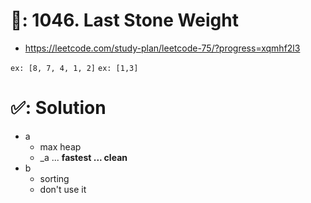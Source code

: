 # 📄: 1046. Last Stone Weight

- https://leetcode.com/study-plan/leetcode-75/?progress=xqmhf2l3

`ex: [8, 7, 4, 1, 2]`
`ex: [1,3]`

# ✅: Solution

- a
  - max heap
  - _a ... **fastest ... clean**
- b
  - sorting
  - don't use it